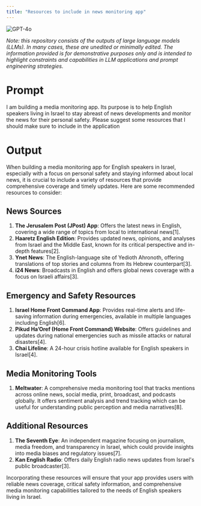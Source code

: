 ```yaml
---
title: "Resources to include in news monitoring app"
---
```

![GPT-4o](https://img.shields.io/badge/GPT--4o-3333FF?style=for-the-badge&logo=openai&logoColor=white)



*Note: this repository consists of the outputs of large language models (LLMs). In many cases, these are unedited or minimally edited. The information provided is for demonstrative purposes only and is intended to highlight constraints and capabilities in LLM applications and prompt engineering strategies.*


# Prompt

I am building a media monitoring app. Its purpose is to help English speakers living in Israel to stay abreast of news developments and monitor the news for their personal safety. Please suggest some resources that I should make sure to include in the application

# Output

When building a media monitoring app for English speakers in Israel, especially with a focus on personal safety and staying informed about local news, it is crucial to include a variety of resources that provide comprehensive coverage and timely updates. Here are some recommended resources to consider:

## **News Sources**

1. **The Jerusalem Post (JPost) App**: Offers the latest news in English, covering a wide range of topics from local to international news[1].
2. **Haaretz English Edition**: Provides updated news, opinions, and analyses from Israel and the Middle East, known for its critical perspective and in-depth features[2].
3. **Ynet News**: The English-language site of Yedioth Ahronoth, offering translations of top stories and columns from its Hebrew counterpart[3].
4. **i24 News**: Broadcasts in English and offers global news coverage with a focus on Israeli affairs[3].

## **Emergency and Safety Resources**

1. **Israel Home Front Command App**: Provides real-time alerts and life-saving information during emergencies, available in multiple languages including English[6].
2. **Pikud Ha’Oref (Home Front Command) Website**: Offers guidelines and updates during national emergencies such as missile attacks or natural disasters[4].
3. **Chai Lifeline**: A 24-hour crisis hotline available for English speakers in Israel[4].

## **Media Monitoring Tools**

1. **Meltwater**: A comprehensive media monitoring tool that tracks mentions across online news, social media, print, broadcast, and podcasts globally. It offers sentiment analysis and trend tracking which can be useful for understanding public perception and media narratives[8].

## **Additional Resources**

1. **The Seventh Eye**: An independent magazine focusing on journalism, media freedom, and transparency in Israel, which could provide insights into media biases and regulatory issues[7].
2. **Kan English Radio**: Offers daily English radio news updates from Israel's public broadcaster[3].

Incorporating these resources will ensure that your app provides users with reliable news coverage, critical safety information, and comprehensive media monitoring capabilities tailored to the needs of English speakers living in Israel.
 